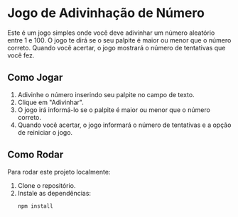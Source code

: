 # Jogo de Adivinhação de Número

Este é um jogo simples onde você deve adivinhar um número aleatório entre 1 e 100. O jogo te dirá se o seu palpite é maior ou menor que o número correto. Quando você acertar, o jogo mostrará o número de tentativas que você fez.

## Como Jogar

1. Adivinhe o número inserindo seu palpite no campo de texto.
2. Clique em "Adivinhar".
3. O jogo irá informá-lo se o palpite é maior ou menor que o número correto.
4. Quando você acertar, o jogo informará o número de tentativas e a opção de reiniciar o jogo.

## Como Rodar

Para rodar este projeto localmente:

1. Clone o repositório.
2. Instale as dependências:
   ```bash
   npm install
